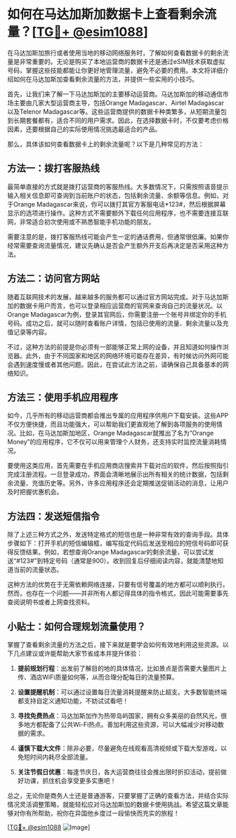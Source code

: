 # 如何在马达加斯加数据卡上查看剩余流量？[[TG💪+ @esim1088](https://t.me/s/esim1088)]

在马达加斯加旅行或者使用当地的移动网络服务时，了解如何查看数据卡的剩余流量是非常重要的。无论是购买了本地运营商的数据卡还是通过eSIM技术获取虚拟号码，掌握这些技能都能让你更好地管理流量，避免不必要的费用。本文将详细介绍如何在马达加斯加查看剩余流量的方法，并提供一些实用的小技巧。

首先，让我们来了解一下马达加斯加的主要移动运营商。马达加斯加的移动通信市场主要由几家大型运营商主导，包括Orange Madagascar、Airtel Madagascar以及Telenor Madagascar等。这些运营商提供的数据卡种类繁多，从短期流量包到长期套餐都有，适合不同的用户需求。因此，在选择数据卡时，不仅要考虑价格因素，还要根据自己的实际使用情况挑选最适合的产品。

那么，具体该如何查看数据卡上的剩余流量呢？以下是几种常见的方法：

## 方法一：拨打客服热线

最简单直接的方式就是拨打运营商的客服热线。大多数情况下，只需按照语音提示输入相关信息即可查询到当前账户的状态，包括剩余流量、余额等信息。例如，对于Orange Madagascar来说，你可以拨打其官方客服电话*123#，然后根据屏幕显示的选项进行操作。这种方式不需要额外下载任何应用程序，也不需要连接互联网，非常适合初次使用或不熟悉智能手机功能的朋友。

需要注意的是，拨打客服热线可能会产生一定的通话费用，但通常很低廉。如果你经常需要查询流量情况，建议先确认是否会产生额外开支后再决定是否采用这种方法。

## 方法二：访问官方网站

随着互联网技术的发展，越来越多的服务都可以通过官方网站完成。对于马达加斯加的数据卡用户而言，也可以登录相应运营商的官网来查询自己的流量状况。以Orange Madagascar为例，登录其官网后，你需要注册一个账号并绑定你的手机号码。成功之后，就可以随时查看账户详情，包括已使用的流量、剩余流量以及充值记录等内容。

不过，这种方法的前提是你必须有一部能够正常上网的设备，并且知道如何操作浏览器。此外，由于不同国家和地区的网络环境可能存在差异，有时候访问外网可能会遇到速度慢或者其他问题。因此，在尝试此方法之前，请确保自己具备基本的网络知识。

## 方法三：使用手机应用程序

如今，几乎所有的移动运营商都会推出专属的应用程序供用户下载安装。这些APP不仅方便快捷，而且功能强大，可以帮助我们更直观地了解到各项服务的使用情况。比如，在马达加斯加地区，Orange Madagascar就推出了名为“Orange Money”的应用程序，它不仅可以用来管理个人财务，还支持实时监控流量消耗情况。

要使用这类应用，首先需要在手机应用商店搜索并下载对应的软件，然后按照指引完成注册流程。一旦登录成功，界面会清晰地展示出所有相关的统计数据，包括剩余流量、充值历史等。另外，许多应用程序还会定期推送促销活动的消息，让用户及时把握优惠机会。

## 方法四：发送短信指令

除了上述三种方式之外，发送特定格式的短信也是一种非常有效的查询手段。具体步骤如下：打开手机的短信编辑框，编写指定代码后发送至相应的短信号码即可获得反馈结果。例如，若想查询Orange Madagascar的剩余流量，可以尝试发送“#123#”到特定号码（通常是900）。收到回复后仔细阅读内容，就能清楚地知道当前的流量状态。

这种方法的优势在于无需依赖网络连接，只要有信号覆盖的地方都可以顺利执行。然而，也存在一个问题——并非所有人都记得具体的指令格式，因此可能需要事先查阅说明书或者上网查找资料。

## 小贴士：如何合理规划流量使用？

掌握了查看剩余流量的方法之后，接下来就是要学会如何有效地利用这些资源。以下几点建议或许能帮助大家节省成本并提升体验：

1. **提前规划行程**：出发前了解目的地的具体情况，比如景点是否需要大量图片上传、酒店WiFi质量如何等，从而合理分配每日的流量预算。
   
2. **设置提醒机制**：可以通过设置每日流量消耗提醒来防止超支。大多数智能终端都支持自定义通知功能，不妨试试看吧！

3. **寻找免费热点**：马达加斯加作为热带岛屿国家，拥有众多美丽的自然风光，很多地方都配备了公共Wi-Fi热点。善加利用这些资源，可以大幅减少对移动数据的需求。

4. **谨慎下载大文件**：除非必要，尽量避免在线观看高清视频或下载大型游戏，以免短时间内耗尽全部流量。

5. **关注节假日优惠**：每逢节庆日，各大运营商往往会推出限时折扣活动，提前做好功课，抓住机会享受更多实惠吧！

总之，无论你是商务人士还是普通游客，只要掌握了正确的查看方法，并结合实际情况灵活调整策略，就能轻松应对马达加斯加的数据卡使用挑战。希望这篇文章能够对你有所帮助，祝你在异国他乡度过一段愉快而充实的旅程！

[[TG💪+ @esim1088](https://t.me/s/esim1088) ![Image](https://i.postimg.cc/4NQfJmqS/Snipaste-2025-05-13-00-14-12.png)]
